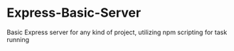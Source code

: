 # Express-Basic-Server
Basic Express server for any kind of project, utilizing npm scripting for task running
